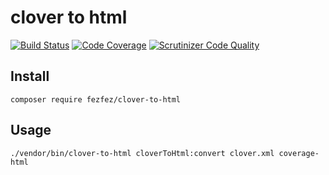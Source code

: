 # clover to html

[![Build Status](https://scrutinizer-ci.com/g/fezfez/coverage-clover-viewer/badges/build.png?b=master)](https://scrutinizer-ci.com/g/fezfez/coverage-clover-viewer/build-status/master)
[![Code Coverage](https://scrutinizer-ci.com/g/fezfez/coverage-clover-viewer/badges/coverage.png?b=master)](https://scrutinizer-ci.com/g/fezfez/coverage-clover-viewer/?branch=master)
[![Scrutinizer Code Quality](https://scrutinizer-ci.com/g/fezfez/coverage-clover-viewer/badges/quality-score.png?b=master)](https://scrutinizer-ci.com/g/fezfez/coverage-clover-viewer/?branch=master)

## Install

```
composer require fezfez/clover-to-html
```

## Usage

```
./vendor/bin/clover-to-html cloverToHtml:convert clover.xml coverage-html
```